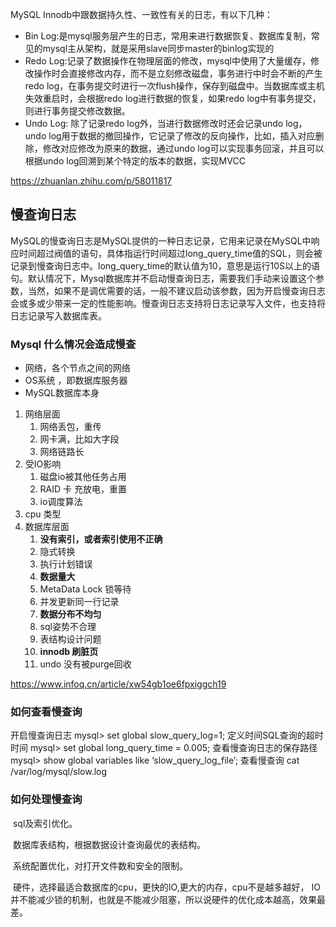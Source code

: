 MySQL Innodb中跟数据持久性、一致性有关的日志，有以下几种：

- Bin Log:是mysql服务层产生的日志，常用来进行数据恢复、数据库复制，常见的mysql主从架构，就是采用slave同步master的binlog实现的
- Redo Log:记录了数据操作在物理层面的修改，mysql中使用了大量缓存，修改操作时会直接修改内存，而不是立刻修改磁盘，事务进行中时会不断的产生redo log，在事务提交时进行一次flush操作，保存到磁盘中。当数据库或主机失效重启时，会根据redo log进行数据的恢复，如果redo log中有事务提交，则进行事务提交修改数据。
- Undo Log: 除了记录redo log外，当进行数据修改时还会记录undo log，undo log用于数据的撤回操作，它记录了修改的反向操作，比如，插入对应删除，修改对应修改为原来的数据，通过undo log可以实现事务回滚，并且可以根据undo log回溯到某个特定的版本的数据，实现MVCC









https://zhuanlan.zhihu.com/p/58011817

## 慢查询日志

 MySQL的慢查询日志是MySQL提供的一种日志记录，它用来记录在MySQL中响应时间超过阀值的语句，具体指运行时间超过long_query_time值的SQL，则会被记录到慢查询日志中。long_query_time的默认值为10，意思是运行10S以上的语句。默认情况下，Mysql数据库并不启动慢查询日志，需要我们手动来设置这个参数，当然，如果不是调优需要的话，一般不建议启动该参数，因为开启慢查询日志会或多或少带来一定的性能影响。慢查询日志支持将日志记录写入文件，也支持将日志记录写入数据库表。

### Mysql 什么情况会造成慢查

- 网络，各个节点之间的网络
- OS系统 ，即数据库服务器
- MySQL数据库本身

1. 网络层面
   1. 网络丢包，重传
   2. 网卡满，比如大字段
   3. 网络链路长
2. 受IO影响
   1. 磁盘io被其他任务占用
   2. RAID 卡 充放电，重置
   3. io调度算法
3. cpu 类型
4. 数据库层面
   1. **没有索引，或者索引使用不正确**
   2. 隐式转换
   3. 执行计划错误
   4. **数据量大**
   5. MetaData Lock 锁等待
   6. 并发更新同一行记录
   7. **数据分布不均匀**
   8. sql姿势不合理
   9. 表结构设计问题
   10. **innodb 刷脏页**
   11. undo 没有被purge回收

https://www.infoq.cn/article/xw54gb1oe6fpxiggch19



### 如何查看慢查询

开启慢查询日志
mysql> set global slow_query_log=1;
定义时间SQL查询的超时时间
mysql> set global long_query_time = 0.005;
查看慢查询日志的保存路径
mysql> show global variables like ‘slow_query_log_file’;
查看慢查询
cat /var/log/mysql/slow.log

### 如何处理慢查询

​       sql及索引优化。 

​       数据库表结构，根据数据设计查询最优的表结构。

​      系统配置优化，对打开文件数和安全的限制。 

​      硬件，选择最适合数据库的cpu，更快的IO,更大的内存，cpu不是越多越好， IO并不能减少锁的机制，也就是不能减少阻塞，所以说硬件的优化成本越高，效果最差。